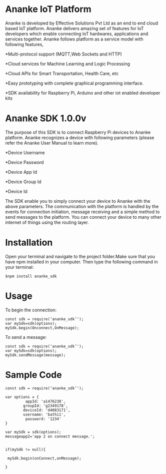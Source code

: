 # Ananke IoT Platform



Ananke is developed by Effective Solutions Pvt Ltd as an end to end cloud based IoT platform. Ananke delivers amazing set of features for IoT developers which enable connecting IoT hardwares, applications and services together. Ananke follows platform as a service model with following features,

*Multi-protocol support (MQTT,Web Sockets and HTTP)

*Cloud services for Machine Learning and Logic Processing

*Cloud APIs for Smart Transportation, Health Care, etc

*Easy prototyping with complete graphical programming interface.

*SDK availability for Raspberry Pi, Arduino and other iot enabled developer kits

# Ananke SDK 1.0.0v
The purpose of this SDK is to connect Raspberry Pi devices to Ananke platform. Ananke recognizes a device with following parameters (please refer the Ananke User Manual to learn more).

*Device Username

*Device Password

*Device App Id

*Device Group Id

*Device Id

The SDK enable you to simply connect your device to Ananke with the above parameters. The communication with the platform is handled by the events for connection initiation, message receiving and a simple method to send messages to the platform. You can connect your device to many other internet of things using the routing layer.


# Installation

Open your terminal and navigate to the project folder.Make  sure that you have npm installed in your computer. Then type the following command in your terminal:


```
$npm install ananke_sdk
```
# Usage

To begin the connection:
```
const sdk = require(‘ananke_sdk’');
var mySdk=sdk(options);
mySdk.begin(Onconnect,OnMessage);

```
To send a message:

```
const sdk = require(‘ananke_sdk’');
var mySdk=sdk(options);
mySdk.sendMessage(message);

```

# Sample Code

```
const sdk = require(‘ananke_sdk’');

var options = {
  		 appId: 'a1476238',
   		groupId: 'g2349178',
   		deviceId: 'd4083171',
   		username: 'bathi1',
  		 password: '1234'
}

var mySdk = sdk(options);
messageapp2='app 2 on connect message.';


if(mySdk != null){

 mySdk.begin(onConnect,onMessage);

}

```




